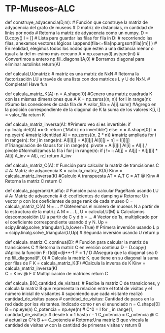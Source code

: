 # TP-Museos-ALC
def construye_adyacencia(D,m): 
    # Función que construye la matriz de adyacencia del grafo de museos
    # D matriz de distancias, m cantidad de links por nodo
    # Retorna la matriz de adyacencia como un numpy.
    D = D.copy()
    l = [] # Lista para guardar las filas
    for fila in D: # recorriendo las filas, anexamos vectores lógicos
        l.append(fila<=fila[np.argsort(fila)[m]] ) # En realidad, elegimos todos los nodos que estén a una distancia menor o igual a la del m-esimo más cercano
    A = np.asarray(l).astype(int) # Convertimos a entero
    np.fill_diagonal(A,0) # Borramos diagonal para eliminar autolinks
    return(A)

def calculaLU(matriz):
    # matriz es una matriz de NxN
    # Retorna la factorización LU a través de una lista con dos matrices L y U de NxN.
    # Completar! Have fun

def calcula_matriz_K(A):
    n = A.shape[0]
    #Genero una matriz cuadrada K con las mismas dimensiones que A
    K = np.zeros((n, n))
    for i in range(n):
        #Sumo las conexiones de cada fila de A
        valor_fila = A[i].sum()
        #Agrego en la posición correspondiente de la diagonal de K la suma de los valores
        K[i, i] = valor_fila
    return K

def calcula_matriz_inversa(A):
  #Primero veo si es invertible:
  if np.linalg.det(A) == 0:
    return ('Matriz no invertible')
  else:
    n = A.shape[0]
    I = np.eye(n) #matriz identidad
    AI = np.zeros((n, 2 * n)) #matriz ampliada
    for i in range(n):
        for j in range(n):
            AI[i][j] = A[i][j]
            AI[i][j + n] = I[i][j]
    #Triangulación de Gauss
    for i in range(n):
          pivote = AI[i][i]
          AI[i] = AI[i] / pivote  #Normalizamos la fila i
          for j in range(n):
              if j != i:
                  AI[j] = AI[j] - AI[j][i] * AI[i]
    A_inv = AI[:, n:]
    return A_inv

def calcula_matriz_C(A):
    # Función para calcular la matriz de trancisiones C
    # A: Matriz de adyacencia
    K = calcula_matriz_K(A)
    Kinv = calcula_matriz_inversa(K)
    #Calculo A transpuesta
    AT = A.T
    C = AT @ Kinv
    # Retorna la matriz C
    return C
    
def calcula_pagerank(A,alfa):
    # Función para calcular PageRank usando LU
    # A: Matriz de adyacencia
    # d: coeficientes de damping
    # Retorna: Un vector p con los coeficientes de page rank de cada museo
    C = calcula_matriz_C(A)
    N = ... # Obtenemos el número de museos N a partir de la estructura de la matriz A
    M = ...
    L, U = calculaLU(M) # Calculamos descomposición LU a partir de C y d
    b = ... # Vector de 1s, multiplicado por el coeficiente correspondiente usando d y N.
    Up = scipy.linalg.solve_triangular(L,b,lower=True) # Primera inversión usando L
    p = scipy.linalg.solve_triangular(U,Up) # Segunda inversión usando U
    return p

def calcula_matriz_C_continua(D): 
    # Función para calcular la matriz de transiciones C
    # Retorna la matriz C en versión continua
    D = D.copy()
    #Aplica la función F: f(dji​)=dji​**-1​
    F = 1 / D
    #Asegura que la diagonal sea 0
    np.fill_diagonal(F, 0)
    # Calcula la matriz K, que tiene en su diagonal la suma por filas de F 
    K = calcula_matriz_K(F)
    #Calcula la inversa de K
    Kinv = calcula_matriz_inversa(K)    
    C = Kinv @ F                        # Multiplicación de matrices
    return C

def calcula_B(C,cantidad_de_visitas):
    # Recibe la matriz C de transiciones, y calcula la matriz B que representa la relación entre el total de visitas y el número inicial de visitantes
    # suponiendo que cada visitante realizó cantidad_de_visitas pasos
    # cantidad_de_visitas: Cantidad de pasos en la red dado por los visitantes. Indicado como r en el enunciado
    n = C.shape[0]
    B = np.eye(n)
    C_potencia = np.eye(n)  # C^0 = I
    for _ in range(1, cantidad_de_visitas):  # desde k = 1 hasta r - 1
        C_potencia = C_potencia @ C  # actualiza C^k
        B += C_potencia
    # Retorna:Una matriz B que vincula la cantidad de visitas w con la cantidad de primeras visitas v
    return B
   
